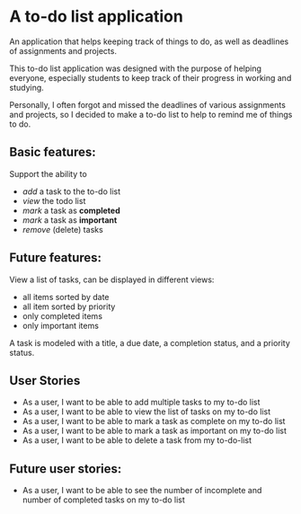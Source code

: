# A to-do list application
An application that helps keeping track of things to do, as well as deadlines of assignments and projects.

This to-do list application was designed with the purpose of helping everyone, especially students to keep track of their
progress in working and studying.

 Personally, I often forgot and missed the deadlines of various assignments and projects, so I decided to make 
 a to-do list to help to remind me of things to do.

## Basic features:

Support the ability to
- *add* a task to the to-do list
- *view* the todo list
- *mark* a task as **completed**
- *mark* a task as **important**
- *remove* (delete) tasks

## Future features:
View a list of tasks, can be displayed in different views:
- all items sorted by date
- all item sorted by priority
- only completed items
- only important items


A task is modeled with a title, a due date, a completion status, and a priority status.


## User Stories
- As a user, I want to be able to add multiple tasks to my to-do list
- As a user, I want to be able to view the list of tasks on my to-do list
- As a user, I want to be able to mark a task as complete on my to-do list
- As a user, I want to be able to mark a task as important on my to-do list
- As a user, I want to be able to delete a task from my to-do-list
## Future user stories:
- As a user, I want to be able to see the number of incomplete and number of completed tasks on my to-do list







